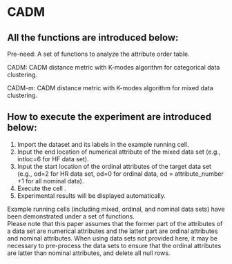 # CADM
## All the functions are introduced below:

Pre-need: A set of functions to analyze the attribute order table.

CADM: CADM distance metric with K-modes algorithm for categorical data clustering.

CADM-m: CADM distance metric with K-modes algorithm for mixed data clustering.
 
## How to execute the experiment are introduced below:
1. Import the dataset and its labels in the example running cell.
2. Input the end location of numerical attribute of the mixed data set (e.g., intloc=6 for HF data set).
3. Input the start location of the ordinal attributes of the target data set (e.g., od=2 for HR data set, od=0 for ordinal data, od = attribute_number +1 for all nominal data).
4. Execute the cell .
5. Experimental results will be displayed automatically.

Example running cells (including mixed, ordinal, and nominal data sets) have been demonstrated under a set of functions.    
Please note that this paper assumes that the former part of the attributes of a data set are numerical attributes and the latter part are ordinal attributes and nominal attributes. 
When using data sets not provided here, it may be necessary to pre-process the data sets to ensure that the ordinal attributes are latter than nominal attributes, and delete all null rows.
